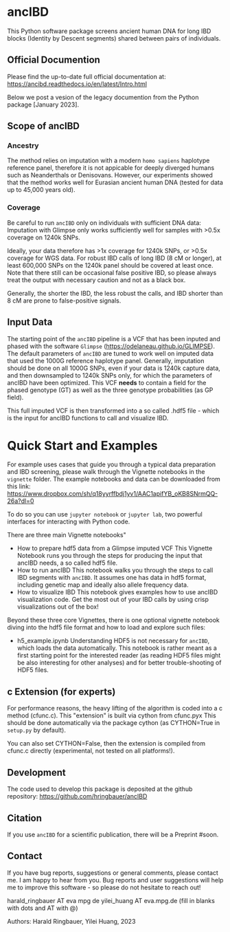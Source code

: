 # ancIBD
This Python software package screens ancient human DNA for long IBD blocks (Identity by Descent segments) shared between pairs of individuals.

## Official Documention
Please find the up-to-date full official documentation at:
https://ancibd.readthedocs.io/en/latest/Intro.html

Below we post a vesion of the legacy documention from the Python package [January 2023].

## Scope of ancIBD
### Ancestry
The method relies on imputation with a modern `homo sapiens` haplotype reference panel, therefore it is not appicable for deeply diverged humans such as Neanderthals or Denisovans. However, our experiments showed that the method works well for Eurasian ancient human DNA (tested for data up to 45,000 years old). 

### Coverage
Be careful to run `ancIBD` only on individuals with sufficient DNA data: Imputation with Glimpse only works sufficiently well for samples with >0.5x coverage on 1240k SNPs. 

Ideally, your data therefore has >1x coverage for 1240k SNPs, or >0.5x coverage for WGS data. For robust IBD calls of long IBD (8 cM or longer), at least 600,000 SNPs on the 1240k panel should be covered at least once. Note that there still can be occasional false positive IBD, so please always treat the output with necessary caution and not as a black box.

Generally, the shorter the IBD, the less robust the calls, and IBD shorter than 8 cM are prone to false-positive signals.


## Input Data
The starting point of the `ancIBD` pipeline is a VCF that has been inputed and phased with the software `Glimpse` (https://odelaneau.github.io/GLIMPSE). The default parameters of `ancIBD` are tuned to work well on imputed data that used the 1000G reference haplotype panel. Generally, imputation should be done on all 1000G SNPs, even if your data is 1240k capture data, and then downsampled to 1240k SNPs only, for which the parameters of ancIBD have been optimized. This VCF **needs** to contain a field for the phased genotype (GT) as well as the three genotype probabilities (as GP field). 

This full imputed VCF is then transformed into a so called .hdf5 file - which is the input for ancIBD functions to call and visualize IBD.

# Quick Start and Examples
For example uses cases that guide you through a typical data preparation and IBD screening, please walk through the Vignette notebooks in the `vignette` folder. The example notebooks and data can be downloaded from this link:
https://www.dropbox.com/sh/q18yyrffbdj1yv1/AAC1apifYB_oKB8SNrmQQ-26a?dl=0

To do so you can use `jupyter notebook` or `jupyter lab`, two powerful interfaces for interacting with Python code.

There are three main Vignette notebooks"
- How to prepare hdf5 data from a Glimpse imputed VCF
This Vignette Notebook runs you through the steps for producing the input that ancIBD needs, a so called hdf5 file.
- How to run ancIBD
This notebook walks you through the steps to call IBD segments with `ancIBD`.
It assumes one has data in hdf5 format, including genetic map and ideally also allele frequency data.
- How to visualize IBD
This notebook gives examples how to use ancIBD visualization code. Get the most out of your IBD calls by using crisp visualizations out of the box!

Beyond these three core Vignettes, there is one optional vignette notebook diving into the hdf5 file format and how to load and explore such files:
- h5_example.ipynb
Understanding HDF5 is not necessary for `ancIBD`, which loads the data automatically. This notebook is rather meant as a first starting point for the interested reader (as reading HDF5 files might be also interesting for other analyses) and for better trouble-shooting of HDF5 files.

## c Extension (for experts)
For performance reasons, the heavy lifting of the algorithm is coded into a c method (cfunc.c). This "extension" is built via cython from cfunc.pyx This should be done automatically via the package cython (as CYTHON=True in `setup.py` by default).

You can also set CYTHON=False, then the extension is compiled from cfunc.c directly (experimental, not tested on all platforms!).

## Development
The code used to develop this package is deposited at the github repository: 
https://github.com/hringbauer/ancIBD


## Citation
If you use `ancIBD` for a scientific publication, there will be a Preprint #soon.

## Contact
If you have bug reports, suggestions or general comments, please contact me. I am happy to hear from you. Bug reports and user suggestions will help me to improve this software - so please do not hesitate to reach out!

harald_ringbauer AT eva mpg de
yilei_huang AT eva.mpg.de
(fill in blanks with dots and AT with @)

Authors:
Harald Ringbauer, Yilei Huang, 2023